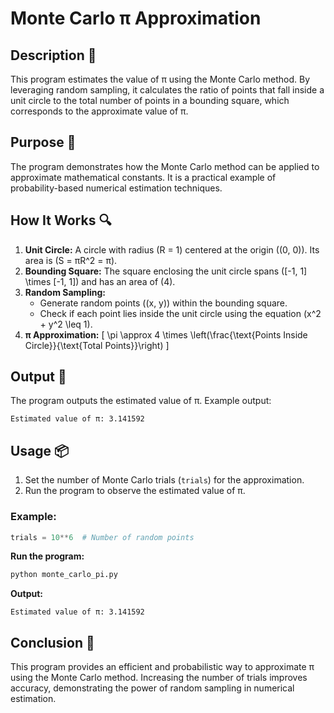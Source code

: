# Monte Carlo π Approximation

## Description 📝

This program estimates the value of π using the Monte Carlo method.
By leveraging random sampling, it calculates the ratio of points that fall inside a unit circle to the total number of points in a bounding square, which corresponds to the approximate value of π.

## Purpose 🎯

The program demonstrates how the Monte Carlo method can be applied to approximate mathematical constants.
It is a practical example of probability-based numerical estimation techniques.

## How It Works 🔍

1. **Unit Circle:** A circle with radius \(R = 1\) centered at the origin \((0, 0)\). Its area is \(S = πR^2 = π\).
2. **Bounding Square:** The square enclosing the unit circle spans \([-1, 1] \times [-1, 1]\) and has an area of \(4\).
3. **Random Sampling:**
    - Generate random points \((x, y)\) within the bounding square.
    - Check if each point lies inside the unit circle using the equation \(x^2 + y^2 \leq 1\).
4. **π Approximation:**
   \[
   \pi \approx 4 \times \left(\frac{\text{Points Inside Circle}}{\text{Total Points}}\right)
   \]

## Output 📜

The program outputs the estimated value of π. Example output:

```
Estimated value of π: 3.141592
```

## Usage 📦

1. Set the number of Monte Carlo trials (`trials`) for the approximation.
2. Run the program to observe the estimated value of π.

### Example:

```python
trials = 10**6  # Number of random points
```

**Run the program:**

```bash
python monte_carlo_pi.py
```

**Output:**

```
Estimated value of π: 3.141592
```

## Conclusion 🚀

This program provides an efficient and probabilistic way to approximate π using the Monte Carlo method.
Increasing the number of trials improves accuracy, demonstrating the power of random sampling in numerical estimation.
